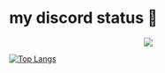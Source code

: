 # my discord status 🤔
<p align = "center">
    <img src = "https://discord.c99.nl/widget/theme-1/845570121976250368.png"/>
</p>

[![Top Langs](https://github-readme-stats.vercel.app/api/top-langs/?username=Ln3242&langs_count=8&theme=radical)](https://github.com/anuraghazra/github-readme-stats)
